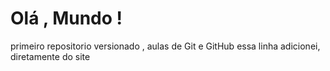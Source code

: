 # Olá , Mundo !
 primeiro repositorio versionado , aulas de Git e GitHub
essa linha adicionei, diretamente do site
